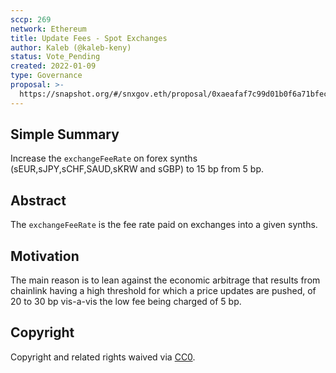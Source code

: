 ```yaml
---
sccp: 269
network: Ethereum
title: Update Fees - Spot Exchanges
author: Kaleb (@kaleb-keny)
status: Vote_Pending
created: 2022-01-09
type: Governance
proposal: >-
  https://snapshot.org/#/snxgov.eth/proposal/0xaeafaf7c99d01b0f6a71bfec09777b9bd1179d24137b6011425db32b27d058eb
---
```


<!--You can leave these HTML comments in your merged SCCP and delete the visible duplicate text guides, they will not appear and may be helpful to refer to if you edit it again. This is the suggested template for new SCCPs. Note that an SCCP number will be assigned by an editor. When opening a pull request to submit your SCCP, please use an abbreviated title in the filename, `sccp-draft_title_abbrev.md`. The title should be 44 characters or less.-->

## Simple Summary

<!--"If you can't explain it simply, you don't understand it well enough." Provide a simplified and layman-accessible explanation of the SCCP.-->

Increase the `exchangeFeeRate` on forex synths (sEUR,sJPY,sCHF,SAUD,sKRW and sGBP) to 15 bp from 5 bp.

## Abstract

<!--A short (~200 word) description of the variable change proposed.-->

The `exchangeFeeRate` is the fee rate paid on exchanges into a given synths.
 

## Motivation

<!--The motivation is critical for SCCPs that want to update variables within Synthetix. It should clearly explain why the existing variable is not incentive aligned. SCCP submissions without sufficient motivation may be rejected outright.-->

The main reason is to lean against the economic arbitrage that results from  chainlink having a high threshold for which a price updates are pushed, of 20 to 30 bp vis-a-vis the low fee being charged of 5 bp.

## Copyright

Copyright and related rights waived via [CC0](https://creativecommons.org/publicdomain/zero/1.0/).
